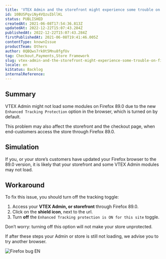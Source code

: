 ```yaml
---
title: 'VTEX Admin and the storefront might experience some trouble on Firefox 89.0'
id: 10BUSPqviNy4VQzuIbllKL
status: PUBLISHED
createdAt: 2021-06-08T17:54:36.813Z
updatedAt: 2022-12-22T15:07:43.284Z
publishedAt: 2022-12-22T15:07:43.284Z
firstPublishedAt: 2021-06-08T19:41:46.005Z
contentType: knownIssue
productTeam: Others
author: 0QBQws7rk0t5Mnu8fgfUv
tag: Checkout,Payments,Store Framework
slug: vtex-admin-and-the-storefront-might-experience-some-trouble-on-firefox-89-0
locale: en
kiStatus: Backlog
internalReference: 
---
```


## Summary

VTEX Admin might not load some modules on Firefox 89.0 due to the new `Enhanced Tracking Protection` option in the browser, which is turned on by default. 

This problem may also affect the storefront and the checkout page, when end-customers access the store through Firefox 89.0.


## Simulation

If you, or your store’s customers have updated your Firefox browser to the 89.0 version, it is likely that your storefront and some VTEX Admin modules may not load. 


## Workaround

To fix this issue, you should turn off the tracking toggle: 

1. Access your **VTEX Admin, or storefront** through Firefox 89.0.  
2. Click on the **shield icon**, next to the url.   
3. Turn **off** the `Enhanced Tracking protection is ON for this site` toggle.   

Don’t worry: turning off this option will not make your store unprotected.

<div class= "alert alert-info">
If after these steps your Admin or store is still not loading, we advise you to try another browser.
</div>

![Firefox bug EN](//images.ctfassets.net/alneenqid6w5/4EZo0FaHBx1DfbSrGVpbku/06a078dc34744d8e07cf858e2288679a/Firefox_bug_EN.jpg)


